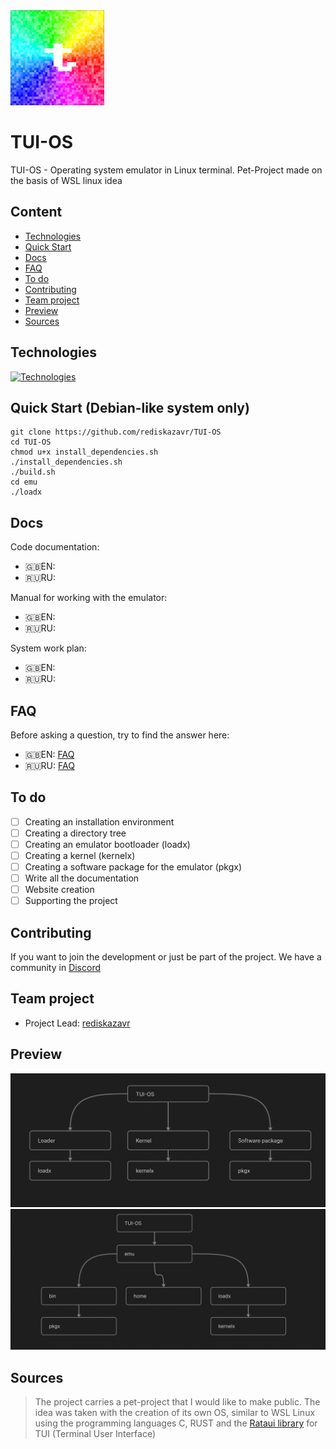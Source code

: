 <img src="https://github.com/rediskazavr/TUI-OS/blob/main/icon.jpg" width="150">

# TUI-OS
TUI-OS - Operating system emulator in Linux terminal. Pet-Project made on the basis of WSL linux idea

## Content
* [Technologies](#Technologies)
* [Quick Start](#Quick-Start)
* [Docs](#Docs)
* [FAQ](#FAQ)
* [To do](#To-do)
* [Contributing](#Contributing)
* [Team project](#Team-project)
* [Preview](#Preview)
* [Sources](#Sources)



## Technologies
[![Technologies](https://skillicons.dev/icons?i=bash,c,rust,git,github,linux,ubuntu,md,ass=&theme=dark)](https://skillicons.dev)

## Quick Start (Debian-like system only)
```
git clone https://github.com/rediskazavr/TUI-OS 
cd TUI-OS
chmod u+x install_dependencies.sh
./install_dependencies.sh
./build.sh
cd emu 
./loadx
```

## Docs
Code documentation:
* 🇬🇧EN:
* 🇷🇺RU:

Manual for working with the emulator:
* 🇬🇧EN:
* 🇷🇺RU:

System work plan:
* 🇬🇧EN:
* 🇷🇺RU:

## FAQ
Before asking a question, try to find the answer here:
* 🇬🇧EN: [FAQ](https://github.com/rediskazavr/TUI-OS/blob/main/docs/FAQ_en.md)
* 🇷🇺RU: [FAQ](https://github.com/rediskazavr/TUI-OS/blob/main/docs/FAQ_ru.md)

## To do 
- [ ] Creating an installation environment
- [ ] Creating a directory tree
- [ ] Creating an emulator bootloader (loadx)
- [ ] Creating a kernel (kernelx)
- [ ] Creating a software package for the emulator (pkgx)
- [ ] Write all the documentation
- [ ] Website creation
- [ ] Supporting the project

## Contributing
If you want to join the development or just be part of the project. We have a community in [Discord]()

## Team project
* Project Lead: [rediskazavr](https://github.com/rediskazavr)

## Preview
<img src="https://github.com/rediskazavr/TUI-OS/blob/main/docs/img/preview_for_readme.jpg" width=512>
<img src="https://github.com/rediskazavr/TUI-OS/blob/main/docs/img/preview_for_readme2.jpg" width=512>

## Sources
> The project carries a pet-project that I would like to make public. The idea was taken with the creation of its own OS, similar to WSL Linux using the programming languages C, RUST and the [Rataui library](https://github.com/ratatui/ratatui) for TUI (Terminal User Interface)
